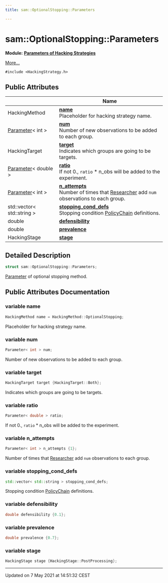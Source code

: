 ```yaml
---
title: sam::OptionalStopping::Parameters

---
```


# sam::OptionalStopping::Parameters

**Module:** **[Parameters of Hacking Strategies](/doxygen/Modules/group___hacking_strategies_parameters/)**



 [More...](#detailed-description)


`#include <HackingStrategy.h>`

## Public Attributes

|                | Name           |
| -------------- | -------------- |
| HackingMethod | **[name](/doxygen/Classes/structsam_1_1_optional_stopping_1_1_parameters/#variable-name)** <br>Placeholder for hacking strategy name.  |
| [Parameter](/doxygen/Classes/classsam_1_1_parameter/)< int > | **[num](/doxygen/Classes/structsam_1_1_optional_stopping_1_1_parameters/#variable-num)** <br>Number of new observations to be added to each group.  |
| HackingTarget | **[target](/doxygen/Classes/structsam_1_1_optional_stopping_1_1_parameters/#variable-target)** <br>Indicates which groups are going to be targets.  |
| [Parameter](/doxygen/Classes/classsam_1_1_parameter/)< double > | **[ratio](/doxygen/Classes/structsam_1_1_optional_stopping_1_1_parameters/#variable-ratio)** <br>If not 0., `ratio` * n_obs will be added to the experiment.  |
| [Parameter](/doxygen/Classes/classsam_1_1_parameter/)< int > | **[n_attempts](/doxygen/Classes/structsam_1_1_optional_stopping_1_1_parameters/#variable-n_attempts)** <br>Number of times that [Researcher]() add `num` observations to each group.  |
| std::vector< std::string > | **[stopping_cond_defs](/doxygen/Classes/structsam_1_1_optional_stopping_1_1_parameters/#variable-stopping_cond_defs)** <br>Stopping condition [PolicyChain]() definitions.  |
| double | **[defensibility](/doxygen/Classes/structsam_1_1_optional_stopping_1_1_parameters/#variable-defensibility)**  |
| double | **[prevalence](/doxygen/Classes/structsam_1_1_optional_stopping_1_1_parameters/#variable-prevalence)**  |
| HackingStage | **[stage](/doxygen/Classes/structsam_1_1_optional_stopping_1_1_parameters/#variable-stage)**  |

## Detailed Description

```cpp
struct sam::OptionalStopping::Parameters;
```


[Parameter](/doxygen/Classes/classsam_1_1_parameter/) of optional stopping method. 

## Public Attributes Documentation

### variable name

```cpp
HackingMethod name = HackingMethod::OptionalStopping;
```

Placeholder for hacking strategy name. 

### variable num

```cpp
Parameter< int > num;
```

Number of new observations to be added to each group. 

### variable target

```cpp
HackingTarget target {HackingTarget::Both};
```

Indicates which groups are going to be targets. 

### variable ratio

```cpp
Parameter< double > ratio;
```

If not 0., `ratio` * n_obs will be added to the experiment. 

### variable n_attempts

```cpp
Parameter< int > n_attempts {1};
```

Number of times that [Researcher]() add `num` observations to each group. 

### variable stopping_cond_defs

```cpp
std::vector< std::string > stopping_cond_defs;
```

Stopping condition [PolicyChain]() definitions. 

### variable defensibility

```cpp
double defensibility {0.1};
```


### variable prevalence

```cpp
double prevalence {0.7};
```


### variable stage

```cpp
HackingStage stage {HackingStage::PostProcessing};
```


-------------------------------

Updated on  7 May 2021 at 14:51:32 CEST